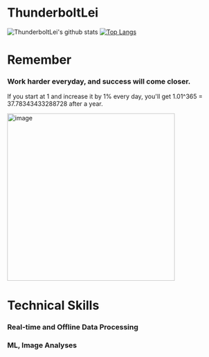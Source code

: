 # ThunderboltLei

![ThunderboltLei's github stats](https://github-readme-stats-git-masterrstaa-rickstaa.vercel.app/api?username=ThunderboltLei&show_icons=true&theme=radical) [![Top Langs](https://github-readme-stats-git-masterrstaa-rickstaa.vercel.app/api/top-langs/?username=ThunderboltLei&layout=compact)](https://github.com/ThunderboltLei/github-readme-stats)


# Remember
### Work harder everyday, and success will come closer.
If you start at 1 and increase it by 1% every day, you'll get 1.01^365 = 37.78343433288728 after a year.

<img width="387" alt="image" src="https://user-images.githubusercontent.com/6621022/154318789-782187a8-c348-4e11-aa7c-060f9ed9550d.png">


# Technical Skills
### Real-time and Offline Data Processing
### ML, Image Analyses
